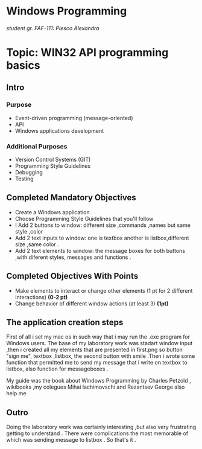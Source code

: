 # Windows Programming
###### student gr. FAF-111: Plesco Alexandra

# Topic: WIN32 API programming basics
## Intro
### Purpose
* Event-driven programming (message-oriented)
* API
* Windows applications development

### Additional Purposes
* Version Control Systems (GIT)
* Programming Style Guidelines
* Debugging
* Testing

## Completed Mandatory Objectives
* Create a Windows application
* Choose Programming Style Guidelines that you'll follow
* I Add 2 buttons to window: different size ,commands ,names but same style ,color
* Add 2 text inputs to window: one is textbox another is listbox,different size ,same color .
* Add 2 text elements to window: the message boxes for both buttons ,with diferent styles, messages and functions .

## Completed Objectives With Points
* Make elements to interact or change other elements (1 pt for 2 different interactions) **(0-2 pt)**
* Change behavior of different window actions (at least 3) **(1pt)**

## The application creation steps

First of all i set my mac os in such way that i may run the .exe program for Windows users.
The base of my laboratory work was stadart window input ,then i created all my elements that are presented in first.png so button "sign me", textbox ,listbox, the second button with smile .Then i wrote some function that permitted me to send my message that i write on textbox to listbox, also function for messageboxes . 
    



My guide was the book about Windows Programming by Charles Petzold
, wikibooks ,my colegues Mihai Iachimovschi and Rezantsev George also help me 



## Outro
Doing the laboratory work was certainly interesting ,but also very frustrating getting to understand 
. There were complications the most memorable of which was sending message to listbox . So that's it .

